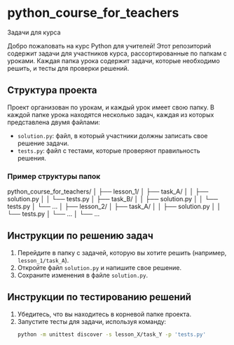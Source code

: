 # python_course_for_teachers
Задачи для курса


Добро пожаловать на курс Python для учителей! Этот репозиторий содержит задачи для участников курса, рассортированные по папкам с уроками. Каждая папка урока содержит задачи, которые необходимо решить, и тесты для проверки решений.

## Структура проекта

Проект организован по урокам, и каждый урок имеет свою папку. В каждой папке урока находятся несколько задач, каждая из которых представлена двумя файлами:

- `solution.py`: файл, в который участники должны записать свое решение задачи.
- `tests.py`: файл с тестами, которые проверяют правильность решения.

### Пример структуры папок
python_course_for_teachers/ │ ├── lesson_1/ │ ├── task_A/ │ │ ├── solution.py │ │ └── tests.py │ ├── task_B/ │ │ ├── solution.py │ │ └── tests.py │ └── ... │ ├── lesson_2/ │ ├── task_A/ │ │ ├── solution.py │ │ └── tests.py │ └── ... │ └── ...


## Инструкции по решению задач

1. Перейдите в папку с задачей, которую вы хотите решить (например, `lesson_1/task_A`).
2. Откройте файл `solution.py` и напишите свое решение.
3. Сохраните изменения в файле `solution.py`.

## Инструкции по тестированию решений

1. Убедитесь, что вы находитесь в корневой папке проекта.
2. Запустите тесты для задачи, используя команду:
   ```bash
   python -m unittest discover -s lesson_X/task_Y -p 'tests.py'
